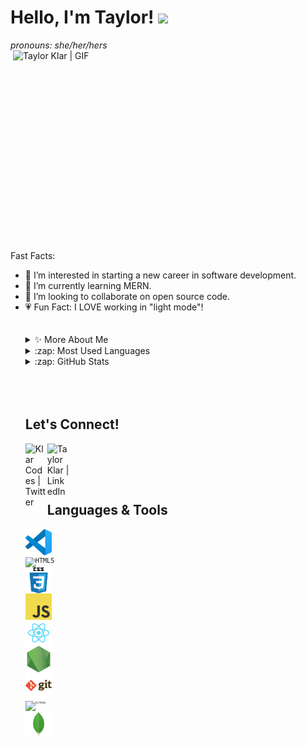 <h1>Hello, I'm Taylor! <img src="https://media.giphy.com/media/hvRJCLFzcasrR4ia7z/giphy.gif" width="3%"></h1>
<em>pronouns: she/her/hers</em>

<img align="right" alt="Taylor Klar | GIF" src="#" width="500" height="320" />

<br>
Fast Facts:
</br>
<ul>
<li>👀 I’m interested in starting a new career in software development.</li>
<li>🌱 I’m currently learning MERN.</li>
<li>🤝 I’m looking to collaborate on open source code.</li>
<li>💗 Fun Fact: I LOVE working in "light mode"!</li>

<br>
<br>
<details>
  <summary>✨ More About Me</summary>
  type type type
 </details>

<details>
  <summary>:zap: Most Used Languages</summary>
<img align="center" alt="Taylor's GitHub Top Languages" src="https://github-readme-stats.vercel.app/api/top-langs/?username=taylor-klar" />
<p><sub><sup>NOTE: This does not indicate my skill level or language proficiency, it's merely a GitHub metric of which languages I have the most code of on GitHub.</p></sub></sup>
</details>

<details>
  <summary>:zap: GitHub Stats</summary>
  <img align="center" alt="Taylor's GitHub Stats" src="https://github-readme-stats.vercel.app/api?username=taylor-klar&show_icons=true&hide_border=true" />
</details>
</br>
</br>

<br>
<h2>Let's Connect!</h2>
<a href="https://twitter.com/KlarCodes"><img align="left" alt="Klar Codes | Twitter" width="35px" src="https://github.com/peterthehan/peterthehan/blob/main/assets/twitter.svg" />
</a>

<a href="https://www.linkedin.com/in/taylordaneeklar/"><img align="left" alt="Taylor Klar | LinkedIn" width ="35px" src="https://github.com/peterthehan/peterthehan/blob/main/assets/linkedin.svg" />
</a>
</br>

<br>
<br>
<h2>Languages & Tools</h2>
<code><img align="center" alt="Visual Studio Code" height="42px" src="https://raw.githubusercontent.com/github/explore/80688e429a7d4ef2fca1e82350fe8e3517d3494d/topics/visual-studio-code/visual-studio-code.png"></ code>
<code><img align="center" alt="HTML5" height="42px" src="https://github.com/zumrudu-anka/zumrudu-anka/blob/master/images/html5.svg"></ code>
<code><img align="center" alt="CSS3" height="42px" src="https://raw.githubusercontent.com/devicons/devicon/master/icons/css3/css3-original-wordmark.svg"></code>
<code><img align="center" alt="JavaScript" height="42px" src="https://raw.githubusercontent.com/github/explore/80688e429a7d4ef2fca1e82350fe8e3517d3494d/topics/javascript/javascript.png"></ code>
<code><img align="center" alt="React" height="42px" src="https://raw.githubusercontent.com/github/explore/80688e429a7d4ef2fca1e82350fe8e3517d3494d/topics/react/react.png"></ code>
<code><img align="center" alt="Node.js" height="42px" src="https://raw.githubusercontent.com/github/explore/80688e429a7d4ef2fca1e82350fe8e3517d3494d/topics/nodejs/nodejs.png"></ code>
<code><img align="center" alt="Git" height="42px" src="https://raw.githubusercontent.com/github/explore/80688e429a7d4ef2fca1e82350fe8e3517d3494d/topics/git/git.png"></ code>
<code><img align="center" alt="GitHub" height="42px" src="https://github.com/zumrudu-anka/zumrudu-anka/blob/master/images/github.svg"></ code>
<code><img align="center" alt="mongoDB" height="42px" src="https://raw.githubusercontent.com/devicons/devicon/master/icons/mongodb/mongodb-original.svg"></ code>

<!---
Taylor-Klar/Taylor-Klar is a ✨ special ✨ repository because its `README.md` (this file) appears on your GitHub profile.
You can click the Preview link to take a look at your changes.
--->
